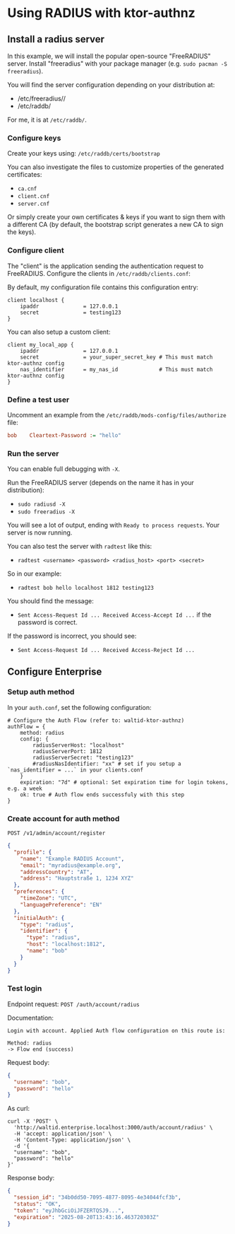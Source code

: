 # Using RADIUS with ktor-authnz

## Install a radius server

In this example, we will install the popular open-source "FreeRADIUS" server.
Install "freeradius" with your package manager (e.g. `sudo pacman -S freeradius`).

You will find the server configuration depending on your distribution at:
- /etc/freeradius/<version>/
- /etc/raddb/

For me, it is at `/etc/raddb/`.

### Configure keys
Create your keys using: `/etc/raddb/certs/bootstrap`

You can also investigate the files to customize properties of the generated certificates:
- `ca.cnf`
- `client.cnf`
- `server.cnf`

Or simply create your own certificates & keys if you want to sign them with a different CA (by default, the bootstrap script generates a new CA to sign the keys).

### Configure client

The "client" is the application sending the authentication request to FreeRADIUS.
Configure the clients in `/etc/raddb/clients.conf`:

By default, my configuration file contains this configuration entry:
```hocon
client localhost {
    ipaddr              = 127.0.0.1
    secret              = testing123
}
```

You can also setup a custom client: 
```hocon
client my_local_app {
    ipaddr              = 127.0.0.1
    secret              = your_super_secret_key # This must match ktor-authnz config
    nas_identifier      = my_nas_id             # This must match ktor-authnz config
}
```

### Define a test user

Uncomment an example from the `/etc/raddb/mods-config/files/authorize` file:

```ini
bob    Cleartext-Password := "hello"
```

### Run the server
You can enable full debugging with `-X`.

Run the FreeRADIUS server (depends on the name it has in your distribution):
- `sudo radiusd -X`
- `sudo freeradius -X`

You will see a lot of output, ending with `Ready to process requests`.
Your server is now running.

You can also test the server with `radtest` like this:
- `radtest <username> <password> <radius_host> <port> <secret>`

So in our example:
- `radtest bob hello localhost 1812 testing123`

You should find the message:
- `Sent Access-Request Id ... Received Access-Accept Id ...`
if the password is correct.

If the password is incorrect, you should see:
- `Sent Access-Request Id ... Received Access-Reject Id ...`

## Configure Enterprise

### Setup auth method

In your `auth.conf`, set the following configuration:

```hocon
# Configure the Auth Flow (refer to: waltid-ktor-authnz)
authFlow = {
    method: radius
    config: {
        radiusServerHost: "localhost"
        radiusServerPort: 1812
        radiusServerSecret: "testing123"
        #radiusNasIdentifier: "xx" # set if you setup a `nas_identifier = ...` in your clients.conf
    }
    expiration: "7d" # optional: Set expiration time for login tokens, e.g. a week
    ok: true # Auth flow ends successfuly with this step
}
```

### Create account for auth method

`POST /v1/admin/account/register`
```json
{
  "profile": {
    "name": "Example RADIUS Account",
    "email": "myradius@example.org",
    "addressCountry": "AT",
    "address": "Hauptstraße 1, 1234 XYZ"
  },
  "preferences": {
    "timeZone": "UTC",
    "languagePreference": "EN"
  },
  "initialAuth": {
    "type": "radius",
    "identifier": {
      "type": "radius",
      "host": "localhost:1812",
      "name": "bob"
    }
  }
}
```

### Test login

Endpoint request:
`POST /auth/account/radius`

Documentation:
```
Login with account. Applied Auth flow configuration on this route is:

Method: radius
-> Flow end (success)
```

Request body:
```json
{
  "username": "bob",
  "password": "hello"
}
```

As curl:
```curl
curl -X 'POST' \
  'http://waltid.enterprise.localhost:3000/auth/account/radius' \
  -H 'accept: application/json' \
  -H 'Content-Type: application/json' \
  -d '{
  "username": "bob",
  "password": "hello"
}'
```

Response body:
```json
{
  "session_id": "34b0dd50-7095-4877-8095-4e34044fcf3b",
  "status": "OK",
  "token": "eyJhbGciOiJFZERTQSJ9...",
  "expiration": "2025-08-20T13:43:16.463720303Z"
}
```

